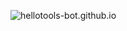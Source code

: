 ![hellotools-bot.github.io](https://socialify.git.ci/HelloTools-bot/hellotools-bot.github.io/image?description=1&descriptionEditable=%E6%9D%82%E8%B4%A7%E9%93%BA&forks=1&issues=1&name=1&owner=1&pattern=Brick%20Wall&pulls=1&stargazers=1&theme=Light)
